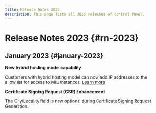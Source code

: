 ```yaml
---
title: Release Notes 2023
description: This page lists all 2023 releases of Control Panel.
---
```

# Release Notes 2023 {#rn-2023}

## January 2023 {#january-2023}

**New hybrid hosting model capability**

Customers with hybrid hosting model can now add IP addresses to the allow list for access to MID instances. [Learn more](../instances-settings/using/ip-allow-listing-instance-access.md)

**Certificate Signing Request (CSR) Enhancement**

The City/Locality field is now optional during Certificate Signing Request Generation.
